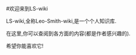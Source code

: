 #欢迎来到LS-wiki
<p>LS-wiki,全称Leo-Smith-wiki,是一个个人知识库.</p>
<p>在这里,你可以查阅到各方面的内容(都是作者感兴趣的).</p>
<p>希望你能喜欢它!</p>
